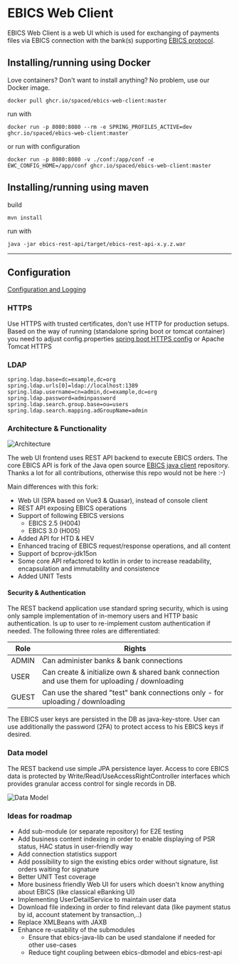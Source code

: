 # EBICS Web Client

EBICS Web Client is a web UI which is used for exchanging of payments files via EBICS connection with the bank(s) supporting [EBICS protocol](https://www.ebics.de). 


## Installing/running using Docker

Love containers? Don't want to install anything? No problem, use our Docker image.

```shell
docker pull ghcr.io/spaced/ebics-web-client:master
```
run with
```shell
docker run -p 8080:8080 --rm -e SPRING_PROFILES_ACTIVE=dev ghcr.io/spaced/ebics-web-client:master
```
or run with configuration
```shell
docker run -p 8080:8080 -v ./conf:/app/conf -e EWC_CONFIG_HOME=/app/conf ghcr.io/spaced/ebics-web-client:master
```

## Installing/running using maven
build
```shell
mvn install
```
run with
```shell
java -jar ebics-rest-api/target/ebics-rest-api-x.y.z.war
```

---

## Configuration
[Configuration and Logging](ebics-rest-api/README.md)

### HTTPS
Use HTTPS with trusted certificates, don't use HTTP for production setups. Based on the way of running (standalone spring boot or tomcat container) you need to adjust config.properties [spring boot HTTPS config](https://docs.spring.io/spring-boot/how-to/webserver.html) or Apache Tomcat HTTPS


### LDAP
```
spring.ldap.base=dc=example,dc=org
spring.ldap.urls[0]=ldap://localhost:1389
spring.ldap.username=cn=admin,dc=example,dc=org
spring.ldap.password=adminpassword
spring.ldap.search.group.base=ou=users
spring.ldap.search.mapping.adGroupName=admin
```

### Architecture & Functionality
![Architecture](ebics-web-client-architecture.drawio.png)

The web UI frontend uses REST API backend to execute EBICS orders. The core EBICS API is fork of the Java open source [EBICS java client](https://github.com/uwemaurer/ebics-java-client/) repository.
Thanks a lot for all contributions, otherwise this repo would not be here :-)

Main differences with this fork:

- Web UI (SPA based on Vue3 & Quasar), instead of console client
- REST API exposing EBICS operations
- Support of following EBICS versions 
  - EBICS 2.5 (H004)
  - EBICS 3.0 (H005)
- Added API for HTD & HEV
- Enhanced tracing of EBICS request/response operations, and all content
- Support of bcprov-jdk15on
- Some core API refactored to kotlin in order to increase readability, encapsulation and immutability and consistence
- Added UNIT Tests

#### Security & Authentication
The REST backend application use standard spring security, which is using only sample implementation of in-memory users and HTTP basic authentication. Is up to user to re-implement custom authentication if needed. The following three roles are differentiated:

| Role | Rights |
| --------------- | --------------- |
| ADMIN | Can administer banks & bank connections | 
| USER  | Can create & initialize own & shared bank connection and use them for uploading / downloading | 
| GUEST | Can use the shared "test" bank connections only - for uploading / downloading |

The EBICS user keys are persisted in the DB as java-key-store. User can use additionally the password (2FA) to protect access to his EBICS keys if desired. 

### Data model
The REST backend use simple JPA persistence layer. Access to core EBICS data is protected by Write/Read/UseAccessRightController interfaces which provides granular access control for single records in DB.

![Data Model](ebics-web-client-data-model.drawio.png)

### Ideas for roadmap

- Add sub-module (or separate repository) for E2E testing
- Add business content indexing in order to enable displaying of PSR status, HAC status in user-friendly way
- Add connection statistics support 
- Add possibility to sign the existing ebics order without signature, list orders waiting for signature
- Better UNIT Test coverage
- More business friendly Web UI for users which doesn't know anything about EBICS (like classical eBanking UI)
- Implementing UserDetailService to maintain user data  
- Download file indexing in order to find relevant data (like payment status by id, account statement by transaction,..) 
- Replace XMLBeans with JAXB
- Enhance re-usability of the submodules
  - Ensure that ebics-java-lib can be used standalone if needed for other use-cases 
  - Reduce tight coupling between ebics-dbmodel and ebics-rest-api
